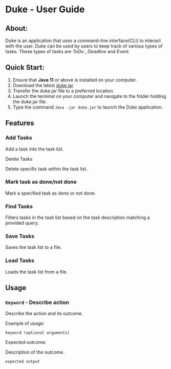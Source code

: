 # Duke - User Guide

## About:
Duke is an application that uses a command-line interface(CLI) to interact with the user. Duke can be used by users to keep track of various types of tasks. These types of tasks are *ToDo* , *Deadline* and *Event*.

## Quick Start:
1. Ensure that **Java 11** or above is installed on your computer.
2. Download the latest [duke.jar](https://github.com/matthew-liu-zhenjie/ip/releases).
3. Transfer the duke.jar file to a preferred location.
4. Launch the terminal on your computer and navigate to the folder holding the duke.jar file.
5. Type the command ```Java -jar duke.jar``` to launch the Duke application.

## Features 

### Add Tasks

Add a task into the task list.

 Delete Tasks

Delete specific task within the task list.

### Mark task as done/not done

Mark a specified task as done or not done.

### Find Tasks

Filters tasks in the task list based on the task description matching a provided query.

### Save Tasks

Saves the task list to a file.

### Load Tasks

Loads the task list from a file.


## Usage

### `Keyword` - Describe action

Describe the action and its outcome.

Example of usage: 

`keyword (optional arguments)`

Expected outcome:

Description of the outcome.

```
expected output
```
